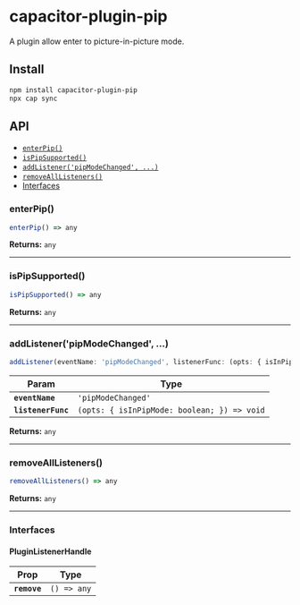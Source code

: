 # capacitor-plugin-pip

A plugin allow enter to picture-in-picture mode.

## Install

```bash
npm install capacitor-plugin-pip
npx cap sync
```

## API

<docgen-index>

* [`enterPip()`](#enterpip)
* [`isPipSupported()`](#ispipsupported)
* [`addListener('pipModeChanged', ...)`](#addlistenerpipmodechanged)
* [`removeAllListeners()`](#removealllisteners)
* [Interfaces](#interfaces)

</docgen-index>

<docgen-api>
<!--Update the source file JSDoc comments and rerun docgen to update the docs below-->

### enterPip()

```typescript
enterPip() => any
```

**Returns:** <code>any</code>

--------------------


### isPipSupported()

```typescript
isPipSupported() => any
```

**Returns:** <code>any</code>

--------------------


### addListener('pipModeChanged', ...)

```typescript
addListener(eventName: 'pipModeChanged', listenerFunc: (opts: { isInPipMode: boolean; }) => void) => Promise<PluginListenerHandle> & PluginListenerHandle
```

| Param              | Type                                                      |
| ------------------ | --------------------------------------------------------- |
| **`eventName`**    | <code>'pipModeChanged'</code>                             |
| **`listenerFunc`** | <code>(opts: { isInPipMode: boolean; }) =&gt; void</code> |

**Returns:** <code>any</code>

--------------------


### removeAllListeners()

```typescript
removeAllListeners() => any
```

**Returns:** <code>any</code>

--------------------


### Interfaces


#### PluginListenerHandle

| Prop         | Type                      |
| ------------ | ------------------------- |
| **`remove`** | <code>() =&gt; any</code> |

</docgen-api>
